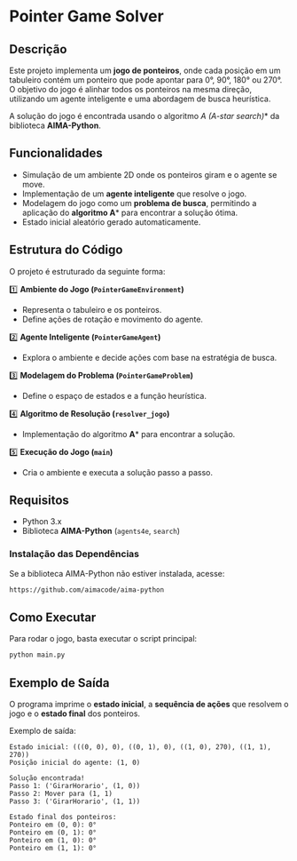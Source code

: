 # Pointer Game Solver  

##  Descrição  
Este projeto implementa um **jogo de ponteiros**, onde cada posição em um tabuleiro contém um ponteiro que pode apontar para 0°, 90°, 180° ou 270°. O objetivo do jogo é alinhar todos os ponteiros na mesma direção, utilizando um agente inteligente e uma abordagem de busca heurística.  

A solução do jogo é encontrada usando o algoritmo **A* (A-star search)** da biblioteca **AIMA-Python**.  

##  Funcionalidades  
- Simulação de um ambiente 2D onde os ponteiros giram e o agente se move.  
- Implementação de um **agente inteligente** que resolve o jogo.  
- Modelagem do jogo como um **problema de busca**, permitindo a aplicação do **algoritmo A*** para encontrar a solução ótima.  
- Estado inicial aleatório gerado automaticamente.  

##  Estrutura do Código  
O projeto é estruturado da seguinte forma:  

1️⃣ **Ambiente do Jogo (`PointerGameEnvironment`)**  
- Representa o tabuleiro e os ponteiros.  
- Define ações de rotação e movimento do agente.  

2️⃣ **Agente Inteligente (`PointerGameAgent`)**  
- Explora o ambiente e decide ações com base na estratégia de busca.  

3️⃣ **Modelagem do Problema (`PointerGameProblem`)**  
- Define o espaço de estados e a função heurística.  

4️⃣ **Algoritmo de Resolução (`resolver_jogo`)**  
- Implementação do algoritmo **A*** para encontrar a solução.  

5️⃣ **Execução do Jogo (`main`)**  
- Cria o ambiente e executa a solução passo a passo.  

##  Requisitos  
- Python 3.x  
- Biblioteca **AIMA-Python** (`agents4e`, `search`)   

###  Instalação das Dependências  
Se a biblioteca AIMA-Python não estiver instalada, acesse:  
```bash  
https://github.com/aimacode/aima-python
```

##  Como Executar  
Para rodar o jogo, basta executar o script principal:  
```bash  
python main.py  
```

##  Exemplo de Saída  
O programa imprime o **estado inicial**, a **sequência de ações** que resolvem o jogo e o **estado final** dos ponteiros.  

Exemplo de saída:  
```
Estado inicial: (((0, 0), 0), ((0, 1), 0), ((1, 0), 270), ((1, 1), 270))
Posição inicial do agente: (1, 0)

Solução encontrada!
Passo 1: ('GirarHorario', (1, 0))
Passo 2: Mover para (1, 1)
Passo 3: ('GirarHorario', (1, 1))

Estado final dos ponteiros:
Ponteiro em (0, 0): 0°
Ponteiro em (0, 1): 0°
Ponteiro em (1, 0): 0°
Ponteiro em (1, 1): 0°
```


